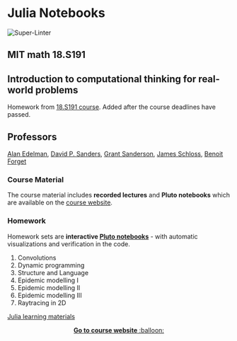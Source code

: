 # Julia Notebooks
![Super-Linter](https://github.com/AlisonDavey/Julia_notebooks/workflows/Super-Linter/badge.svg)


## MIT math 18.S191
## Introduction to computational thinking for real-world problems
Homework from [18.S191 course](https://github.com/mitmath/18S191). Added after the course deadlines have passed.

## Professors
[Alan Edelman](http://math.mit.edu/~edelman), [David P. Sanders](http://sistemas.fciencias.unam.mx/~dsanders/), [Grant Sanderson](https://www.3blue1brown.com/about), [James Schloss](https://eapsweb.mit.edu/people/jars), [Benoit Forget](https://web.mit.edu/nse/people/faculty/forget.html)

### Course Material

The course material includes **recorded lectures** and **Pluto notebooks** which are available on the [course website](https://computationalthinking.mit.edu/Fall20).

### Homework

Homework sets are **interactive [Pluto notebooks](https://github.com/fonsp/Pluto.jl)** - with automatic visualizations and verification in the code.

<ol>
<li>Convolutions</li>
<li>Dynamic programming</li>
<li>Structure and Language</li>
<li>Epidemic modelling I</li>
<li>Epidemic modelling II</li>
<li>Epidemic modelling III</li>
<li>Raytracing in 2D</li>
</ol>

[Julia learning materials](http://www.julialang.org/learning)

<p align="center"><a href="https://computationalthinking.mit.edu/Fall20"> <b>Go to course website</b> :balloon:</a></p>
